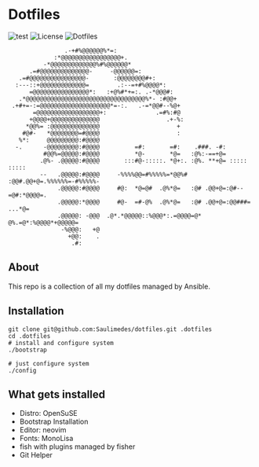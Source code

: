 # Dotfiles

![test](https://github.com/Saulimedes/dotfiles/actions/workflows/test.yml/badge.svg)
![License](https://img.shields.io/badge/license-MIT-green)
![Dotfiles](https://img.shields.io/badge/Saulimedes%20%20-dotfiles-blue?style=flat&logo=gnometerminal&logoColor=white)

```
                .-+#%@@@@@@%*=:                                                 
             :*@@@@@@@@@@@@@@@@@+.                                              
          -*@@@@@@@@@@@@@%#%@@@@@@*                                             
      .=#@@@@@@@@@@@@@@-     -@@@@@@=:                                          
   .=#@@@@@@@@@@@@@@@@-       :@@@@@@@@#+:                                      
  :---::+@@@@@@@@@@@@@=        .:--=+#%@@@@*:                                   
      =@@@@@@@@@@@@@@@@*:   :+@%#*+=:. .-*@@@#:                                 
   .*@@@@@@@@@@@@@@@@@@@@@@@@@@@@@@@@@@%*- :#@@+                                
 .+#+=-:=@@@@@@@@@@@@@@@@@@@@*=-:.   .-=*@@#--%@+                               
       =@@@@@@@@@@@@@@@@@@+:              .=#%:#@                               
      +@@@@+@@@@@@@@@@@@@@                   .+-%:                              
     *@@%= :@@@@@@@@@@@@@@                      +                               
    #@#-   *@@@@@@@@=#@@@@                      :                               
   %*:     @@@@@@@@@:#@@@@                                                      
  -.      -@@@@@@@@@:#@@@@          =#:       =#:    .###. -#:                  
          #@@%=@@@@@:#@@@@          *@-       *@=   :@%:-==+@=                  
         .@%- .@@@@@:#@@@@       :::#@-:::::. *@+:. :@%. **+@= :::::    :::::   
         --   .@@@@@:#@@@@     -%%%%@@=#%%%%%=*@@%# :@@#.@@+@=.%%%%%%=-#%%%%%-  
              .@@@@@:#@@@@     #@:  *@=@#  .@%*@=   :@# .@@+@=:@#--=@#:*@@@@=.  
              .@@@@@:*@@@@     #@-  =#-@%  .@%*@=   :@# .@@+@=:@@###=   ...*@=  
              .@@@@@: -@@@  .@*.*@@@@@::%@@@*:.=@@@@=@*  @%.=@*:%@@@@*+@@@@@=   
               -%@@@:   +@                                                      
                 +@@:    .                                                      
                  .#:                                                           
```

## About
This repo is a collection of all my dotfiles managed by Ansible.

## Installation
```
git clone git@github.com:Saulimedes/dotfiles.git .dotfiles
cd .dotfiles
# install and configure system
./bootstrap

# just configure system
./config
```

## What gets installed
* Distro: OpenSuSE
* Bootstrap Installation
* Editor: neovim
* Fonts: MonoLisa
* fish with plugins managed by fisher
* Git Helper
